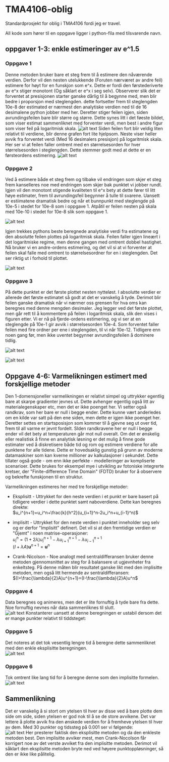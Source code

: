 # TMA4106-oblig
Standardprosjekt for oblig i TMA4106 fordi jeg er travel.

All kode som hører til en oppgave ligger i python-fila med tilsvarende navn.

## oppgaver 1-3: enkle estimeringer av e^1.5

### Oppgave 1

Denne metoden bruker bare et steg frem til å estimere den nåværende verdien. Derfor vil den nesten utelukkende (Foruten nærværet av andre feil) estimere for høyt for en funskjon som e^x. Dette er fordi den førstederiverte av e^x stiger monotont (Og såklart er e^x i seg selv).
Observerer slik det er forventet at presisjonen starter ganske dårlig til å begynne med, men blir bedre i proporsjon med steglengden. dette fortsetter frem til steglengden 10e-8 der estimated er nærmest den analytiske verdien ned til de 16 desimalene python jobber med her. Deretter stiger feilen igjen, siden avrundingsfeilen bare blir større og større. Dette synes litt i det føeste bildet, som viser estimat sammenliknet med forventer verdi, men best i andre figur som viser feil på logaritmisk skala.
![alt text](https://github.com/SimonEideHubs/TMA4106-oblig/blob/master/oppg1_1.png?raw=true)
Siden feilen fort blir veldig liten relativt til verdiene, blir denne grafen fort lite hjelpsom. Neste viser heller avvik fra forventet verdi (Med 16 desimalers presisjon) på logaritmisk skala. Her ser vi at feilen faller omtrent med en størrelsesorden for hver størrelsesorden i steglengden. Dette stemmer godt med at dette er en førsteordens estimering.
![alt text](https://github.com/SimonEideHubs/TMA4106-oblig/blob/master/oppg1_2.png?raw=true)


### Oppgave 2

Ved å estimere både et steg frem og tilbake vil endringen som skjer et steg frem kanselleres noe med endringen som skjer bak punktet vi jobber rundt. Igjen vil den monotont stigende kvaliteten til e^x bety at dette fører til litt høye estimater, frem til avrundingsfeil begynner å tulle til svarene. Uansett er estiimatene dramatisk bedre og når et bunnpunkt med steglengde på 10e-5 i stedet for 10e-8 som i oppgave 1. Atpåtil er feilen nesten på skala med 10e-10 i stedet for 10e-8 slik som oppgave 1.

![alt text](https://github.com/SimonEideHubs/TMA4106-oblig/blob/master/oppg2_1.png?raw=true)

Igjen trekkes pythons beste beregnede analytiske verdi fra estimatene og den absolutte feilen plottes på logaritmisk skala. Feilen faller igjen lineært i det logaritmiske regime, men denne gangen med omtrent dobbel hastighet. Nå bruker vi en andre-ordens estimering, og det vil si at vi forventer at feilen skal falle med omtrent to størrelsesordner for en i steglengden. Det ser riktig ut i forhold til plottet.

![alt text](https://github.com/SimonEideHubs/TMA4106-oblig/blob/master/oppg2_2.png?raw=true)

### Oppgave 3

På dette punktet er det første plottet nesten nytteløst. I absolutte verdier er allerede det første estimatet så godt at det er vanskelig å tyde. Derimot blir feilen ganske dramatisk når vi nærmer oss grensen for hva oms kan beregnes med denne mengden desimaler. Jeg legger ved det første plottet, men går rett til å kommentere på feilen i logaritmisk skala, slik den vises i figuren etter. Vi er nå på fjerde-ordens estimering, og vi ser at en steglengde på 10e-1 gir avvik i størrelsesorden 10e-4. Som forventet faller feilen med fire ordner per ene i steglengden, til vi når 10e-12. Tidligere enn noen gang før, men ikke uventet begynner avrundingsfeilen å dominere tidlig.

![alt text](https://github.com/SimonEideHubs/TMA4106-oblig/blob/master/oppg3_1.png?raw=true)

![alt text](https://github.com/SimonEideHubs/TMA4106-oblig/blob/master/oppg3_2.png?raw=true)

## Oppgave 4-6: Varmelikningen estimert med forskjellige metoder

Den 1-domensjoneller varmelikningen er relativt simpel og uttrykker egentlig bare at skarpe gradienter jevnes ut. Dette avhenger egentlig også litt av materialegenskaper etc, men det er ikke poenget her. Vi setter også randkrav, som her bare er null i begge ender. Dette kunne vært anderledes om en kilde var satt på den ene siden, men dette er igjen ikke poenget her. Deretter settes en startsposisjon som kommer til å gjevne seg ut over tid, frem til all varme er jevnt fordelt. SIden randkravene her er null i begge ender vil det bety at temperaturen går mot null overalt. Om det er ønskelig eller realistisk å finne en analytisk løsning er det mulig å finne gode estimater ved å diskretisere både tid og rom og estimere verdiene for alle punktene for alle tidene. Dette er hovedsaklig gunstig på grunn av moderne datamaskiner som kan kverne millioner av kalkulasjoner i sekundet. Dette tillater også gode - om enn ikke perfekte - modelleringer av kompliserte scenarioer. Dette brukes for eksempel mye i utvikling av fotoniske integrerte kretser, der "Finite-difference Time Domain" (FDTD) bruker for å observere og bekrefte funskjonen til en struktur. 

Varmelikningen estimeres her med tre forskjellige metoder:
- Eksplisitt - Uttrykket for den neste verdien i et punkt er bare basert på tidligere verdier i dette punktet samt naboverdiene. Dette kan beregnes direkte: \
    $u_i^{n+1}=u_i^n+\frac{k}{h^2}(u_{i+1}^n-2u_i^n+u_{i-1}^n)$
  
- implisitt - Uttrykket for den neste verdien i punktet inneholder seg selv og er derfor "Implisitt" definert. Det vil si at den fremtidige verdien er "Gjemt" i noen matrise-operasjoner: \
    $u_i^n = \left(1+2\lambda\right)u_i^{n+1}-\lambda u_{i+1}^{n+1}-\lambda u_{i-1}^{n+1}$ \
    $(I+\lambda A)\mathbf{u}^{n+1}=\mathbf{u}^n$
  
- Crank-Nicolson - Noe analogt med sentraldifferansen bruker denne metoden gjennomsnittet av steg for å balansere ut ugjevnheter fra enkeltsteg. På denne måten blir resultatet ganske likt med den implisitte metoden, men også       litt hermende av sentraldifferansen: \
    $(I+\frac{\lambda}{2}A)u^{n+1}=(I-\frac{\lambda}{2}A)u^n$



### Oppgave 4

Data beregnes og animeres, men det er lite fornuftig å tyde bare fra dette. Noe fornuftig nevnes når data sammenliknes til slutt. \
![alt text](https://github.com/SimonEideHubs/TMA4106-oblig/blob/master/oppg4.gif?raw=true)
Konstanterer uansett at denne beregningen er ustabil dersom det er mange punkter relativt til tiddsteget:


### Oppgave 5
Det noteres at det tok vesentlig lengre tid å beregne dette sammenliknet med den enkle eksplisitte beregningen. \
![alt text](https://github.com/SimonEideHubs/TMA4106-oblig/blob/master/oppg5.gif?raw=true)

### Oppgave 6
Tok omtrent like lang tid for å beregne denne som den implisitte formelen. \
![alt text](https://github.com/SimonEideHubs/TMA4106-oblig/blob/master/oppg6.gif?raw=true)

## Sammenlikning

Det er vanskelig å si stort om ytelsen til hver av disse ved å bare plotte dem side om side, siden ytelsen er god nok til å se de store avvikene. Det var lettere å plotte avvik fra den ønskede verdien for å fremheve ytelsen til hver av dem. Med 30 punkter og tidssteg på 0.001 ser vi følgende: \
![alt text](https://github.com/SimonEideHubs/TMA4106-oblig/blob/master/animation.gif?raw=true)
Her presterer faktisk den eksplisitte metoden og da den enkleste metoden best. Den implisitte avviker mest, men Crank-Nocolson får korrigert noe av det verste avviket fra den implisitte metoden. Derimot vil såklart den eksplisitte metoden bryte ned ved høyere punktoppløsninger, så den er ikke like pålitelig.
